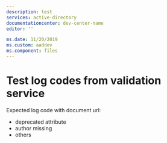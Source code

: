 ```yaml
---
description: test
services: active-directory
documentationcenter: dev-center-name
editor: ''

ms.date: 11/20/2019
ms.custom: aaddev
ms.component: files
---
```


# Test log codes from validation service

Expected log code with document url:

- deprecated attribute
- author missing
- others
